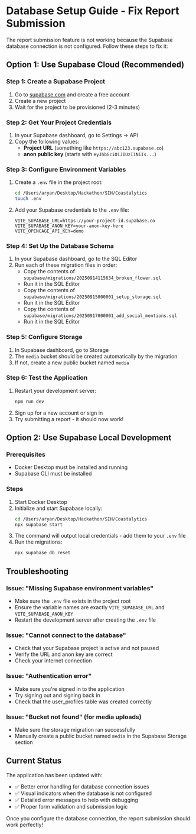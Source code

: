 # Database Setup Guide - Fix Report Submission

The report submission feature is not working because the Supabase database connection is not configured. Follow these steps to fix it:

## Option 1: Use Supabase Cloud (Recommended)

### Step 1: Create a Supabase Project
1. Go to [supabase.com](https://supabase.com) and create a free account
2. Create a new project
3. Wait for the project to be provisioned (2-3 minutes)

### Step 2: Get Your Project Credentials
1. In your Supabase dashboard, go to Settings → API
2. Copy the following values:
   - **Project URL** (something like `https://abc123.supabase.co`)
   - **anon public key** (starts with `eyJhbGciOiJIUzI1NiIs...`)

### Step 3: Configure Environment Variables
1. Create a `.env` file in the project root:
   ```bash
   cd /Users/aryan/Desktop/Hackathon/SIH/Coastalytics
   touch .env
   ```

2. Add your Supabase credentials to the `.env` file:
   ```
   VITE_SUPABASE_URL=https://your-project-id.supabase.co
   VITE_SUPABASE_ANON_KEY=your-anon-key-here
   VITE_OPENCAGE_API_KEY=demo
   ```

### Step 4: Set Up the Database Schema
1. In your Supabase dashboard, go to the SQL Editor
2. Run each of these migration files in order:
   - Copy the contents of `supabase/migrations/20250914115634_broken_flower.sql`
   - Run it in the SQL Editor
   - Copy the contents of `supabase/migrations/20250915000001_setup_storage.sql`
   - Run it in the SQL Editor
   - Copy the contents of `supabase/migrations/20250917000001_add_social_mentions.sql`
   - Run it in the SQL Editor

### Step 5: Configure Storage
1. In Supabase dashboard, go to Storage
2. The `media` bucket should be created automatically by the migration
3. If not, create a new public bucket named `media`

### Step 6: Test the Application
1. Restart your development server:
   ```bash
   npm run dev
   ```
2. Sign up for a new account or sign in
3. Try submitting a report - it should now work!

## Option 2: Use Supabase Local Development

### Prerequisites
- Docker Desktop must be installed and running
- Supabase CLI must be installed

### Steps
1. Start Docker Desktop
2. Initialize and start Supabase locally:
   ```bash
   cd /Users/aryan/Desktop/Hackathon/SIH/Coastalytics
   npx supabase start
   ```
3. The command will output local credentials - add them to your `.env` file
4. Run the migrations:
   ```bash
   npx supabase db reset
   ```

## Troubleshooting

### Issue: "Missing Supabase environment variables"
- Make sure the `.env` file exists in the project root
- Ensure the variable names are exactly `VITE_SUPABASE_URL` and `VITE_SUPABASE_ANON_KEY`
- Restart the development server after creating the `.env` file

### Issue: "Cannot connect to the database"
- Check that your Supabase project is active and not paused
- Verify the URL and anon key are correct
- Check your internet connection

### Issue: "Authentication error"
- Make sure you're signed in to the application
- Try signing out and signing back in
- Check that the user_profiles table was created correctly

### Issue: "Bucket not found" (for media uploads)
- Make sure the storage migration ran successfully
- Manually create a public bucket named `media` in the Supabase Storage section

## Current Status

The application has been updated with:
- ✅ Better error handling for database connection issues
- ✅ Visual indicators when the database is not configured
- ✅ Detailed error messages to help with debugging
- ✅ Proper form validation and submission logic

Once you configure the database connection, the report submission should work perfectly!
